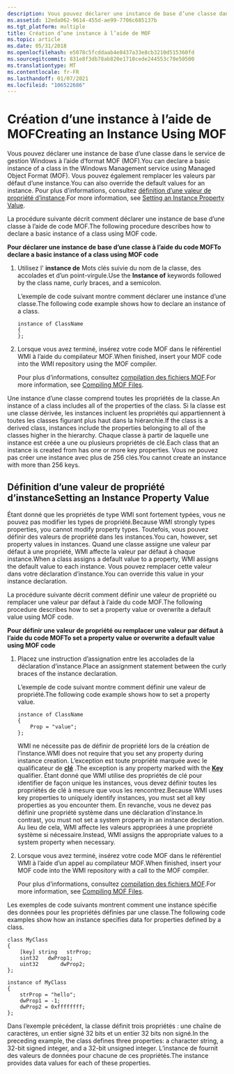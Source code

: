 ```yaml
---
description: Vous pouvez déclarer une instance de base d’une classe dans le service de gestion Windows à l’aide d’format MOF (MOF). Vous pouvez également remplacer les valeurs par défaut d’une instance. Pour plus d’informations, consultez Définition d’une valeur de propriété d’instance.
ms.assetid: 12eda062-9614-455d-ae99-7706c685137b
ms.tgt_platform: multiple
title: Création d’une instance à l’aide de MOF
ms.topic: article
ms.date: 05/31/2018
ms.openlocfilehash: e5078c5fcddaab4e8437a33e8cb3210d515360fd
ms.sourcegitcommit: 831e8f3db78ab820e1710cede244553c70e50500
ms.translationtype: MT
ms.contentlocale: fr-FR
ms.lasthandoff: 01/07/2021
ms.locfileid: "106522686"
---
```

# <a name="creating-an-instance-using-mof"></a><span data-ttu-id="23b41-105">Création d’une instance à l’aide de MOF</span><span class="sxs-lookup"><span data-stu-id="23b41-105">Creating an Instance Using MOF</span></span>

<span data-ttu-id="23b41-106">Vous pouvez déclarer une instance de base d’une classe dans le service de gestion Windows à l’aide d’format MOF (MOF).</span><span class="sxs-lookup"><span data-stu-id="23b41-106">You can declare a basic instance of a class in the Windows Management service using Managed Object Format (MOF).</span></span> <span data-ttu-id="23b41-107">Vous pouvez également remplacer les valeurs par défaut d’une instance.</span><span class="sxs-lookup"><span data-stu-id="23b41-107">You can also override the default values for an instance.</span></span> <span data-ttu-id="23b41-108">Pour plus d’informations, consultez [définition d’une valeur de propriété d’instance](#setting-an-instance-property-value).</span><span class="sxs-lookup"><span data-stu-id="23b41-108">For more information, see [Setting an Instance Property Value](#setting-an-instance-property-value).</span></span>

<span data-ttu-id="23b41-109">La procédure suivante décrit comment déclarer une instance de base d’une classe à l’aide de code MOF.</span><span class="sxs-lookup"><span data-stu-id="23b41-109">The following procedure describes how to declare a basic instance of a class using MOF code.</span></span>

<span data-ttu-id="23b41-110">**Pour déclarer une instance de base d’une classe à l’aide du code MOF**</span><span class="sxs-lookup"><span data-stu-id="23b41-110">**To declare a basic instance of a class using MOF code**</span></span>

1.  <span data-ttu-id="23b41-111">Utilisez l' **instance de** Mots clés suivie du nom de la classe, des accolades et d’un point-virgule.</span><span class="sxs-lookup"><span data-stu-id="23b41-111">Use the **Instance of** keywords followed by the class name, curly braces, and a semicolon.</span></span>

    <span data-ttu-id="23b41-112">L’exemple de code suivant montre comment déclarer une instance d’une classe.</span><span class="sxs-lookup"><span data-stu-id="23b41-112">The following code example shows how to declare an instance of a class.</span></span>

    ```mof
    instance of ClassName
    {
    };
    ```

    

2.  <span data-ttu-id="23b41-113">Lorsque vous avez terminé, insérez votre code MOF dans le référentiel WMI à l’aide du compilateur MOF.</span><span class="sxs-lookup"><span data-stu-id="23b41-113">When finished, insert your MOF code into the WMI repository using the MOF compiler.</span></span>

    <span data-ttu-id="23b41-114">Pour plus d’informations, consultez [compilation des fichiers MOF](compiling-mof-files.md).</span><span class="sxs-lookup"><span data-stu-id="23b41-114">For more information, see [Compiling MOF Files](compiling-mof-files.md).</span></span>

<span data-ttu-id="23b41-115">Une instance d’une classe comprend toutes les propriétés de la classe.</span><span class="sxs-lookup"><span data-stu-id="23b41-115">An instance of a class includes all of the properties of the class.</span></span> <span data-ttu-id="23b41-116">Si la classe est une classe dérivée, les instances incluent les propriétés qui appartiennent à toutes les classes figurant plus haut dans la hiérarchie.</span><span class="sxs-lookup"><span data-stu-id="23b41-116">If the class is a derived class, instances include the properties belonging to all of the classes higher in the hierarchy.</span></span> <span data-ttu-id="23b41-117">Chaque classe à partir de laquelle une instance est créée a une ou plusieurs propriétés de clé.</span><span class="sxs-lookup"><span data-stu-id="23b41-117">Each class that an instance is created from has one or more key properties.</span></span> <span data-ttu-id="23b41-118">Vous ne pouvez pas créer une instance avec plus de 256 clés.</span><span class="sxs-lookup"><span data-stu-id="23b41-118">You cannot create an instance with more than 256 keys.</span></span>

## <a name="setting-an-instance-property-value"></a><span data-ttu-id="23b41-119">Définition d’une valeur de propriété d’instance</span><span class="sxs-lookup"><span data-stu-id="23b41-119">Setting an Instance Property Value</span></span>

<span data-ttu-id="23b41-120">Étant donné que les propriétés de type WMI sont fortement typées, vous ne pouvez pas modifier les types de propriété.</span><span class="sxs-lookup"><span data-stu-id="23b41-120">Because WMI strongly types properties, you cannot modify property types.</span></span> <span data-ttu-id="23b41-121">Toutefois, vous pouvez définir des valeurs de propriété dans les instances.</span><span class="sxs-lookup"><span data-stu-id="23b41-121">You can, however, set property values in instances.</span></span> <span data-ttu-id="23b41-122">Quand une classe assigne une valeur par défaut à une propriété, WMI affecte la valeur par défaut à chaque instance.</span><span class="sxs-lookup"><span data-stu-id="23b41-122">When a class assigns a default value to a property, WMI assigns the default value to each instance.</span></span> <span data-ttu-id="23b41-123">Vous pouvez remplacer cette valeur dans votre déclaration d’instance.</span><span class="sxs-lookup"><span data-stu-id="23b41-123">You can override this value in your instance declaration.</span></span>

<span data-ttu-id="23b41-124">La procédure suivante décrit comment définir une valeur de propriété ou remplacer une valeur par défaut à l’aide du code MOF.</span><span class="sxs-lookup"><span data-stu-id="23b41-124">The following procedure describes how to set a property value or overwrite a default value using MOF code.</span></span>

<span data-ttu-id="23b41-125">**Pour définir une valeur de propriété ou remplacer une valeur par défaut à l’aide du code MOF**</span><span class="sxs-lookup"><span data-stu-id="23b41-125">**To set a property value or overwrite a default value using MOF code**</span></span>

1.  <span data-ttu-id="23b41-126">Placez une instruction d’assignation entre les accolades de la déclaration d’instance.</span><span class="sxs-lookup"><span data-stu-id="23b41-126">Place an assignment statement between the curly braces of the instance declaration.</span></span>

    <span data-ttu-id="23b41-127">L’exemple de code suivant montre comment définir une valeur de propriété.</span><span class="sxs-lookup"><span data-stu-id="23b41-127">The following code example shows how to set a property value.</span></span>

    ``` syntax
    instance of ClassName
    {
        Prop = "value";
    };
    ```

    <span data-ttu-id="23b41-128">WMI ne nécessite pas de définir de propriété lors de la création de l’instance.</span><span class="sxs-lookup"><span data-stu-id="23b41-128">WMI does not require that you set any property during instance creation.</span></span> <span data-ttu-id="23b41-129">L’exception est toute propriété marquée avec le qualificateur de [**clé**](key-qualifier.md) .</span><span class="sxs-lookup"><span data-stu-id="23b41-129">The exception is any property marked with the [**Key**](key-qualifier.md) qualifier.</span></span> <span data-ttu-id="23b41-130">Étant donné que WMI utilise des propriétés de clé pour identifier de façon unique les instances, vous devez définir toutes les propriétés de clé à mesure que vous les rencontrez.</span><span class="sxs-lookup"><span data-stu-id="23b41-130">Because WMI uses key properties to uniquely identify instances, you must set all key properties as you encounter them.</span></span> <span data-ttu-id="23b41-131">En revanche, vous ne devez pas définir une propriété système dans une déclaration d’instance.</span><span class="sxs-lookup"><span data-stu-id="23b41-131">In contrast, you must not set a system property in an instance declaration.</span></span> <span data-ttu-id="23b41-132">Au lieu de cela, WMI affecte les valeurs appropriées à une propriété système si nécessaire.</span><span class="sxs-lookup"><span data-stu-id="23b41-132">Instead, WMI assigns the appropriate values to a system property when necessary.</span></span>

2.  <span data-ttu-id="23b41-133">Lorsque vous avez terminé, insérez votre code MOF dans le référentiel WMI à l’aide d’un appel au compilateur MOF.</span><span class="sxs-lookup"><span data-stu-id="23b41-133">When finished, insert your MOF code into the WMI repository with a call to the MOF compiler.</span></span>

    <span data-ttu-id="23b41-134">Pour plus d’informations, consultez [compilation des fichiers MOF](compiling-mof-files.md).</span><span class="sxs-lookup"><span data-stu-id="23b41-134">For more information, see [Compiling MOF Files](compiling-mof-files.md).</span></span>

<span data-ttu-id="23b41-135">Les exemples de code suivants montrent comment une instance spécifie des données pour les propriétés définies par une classe.</span><span class="sxs-lookup"><span data-stu-id="23b41-135">The following code examples show how an instance specifies data for properties defined by a class.</span></span>

``` syntax
class MyClass 
{
    [key] string   strProp;
    sint32   dwProp1;
    uint32       dwProp2;
};

instance of MyClass 
{
    strProp = "hello";
    dwProp1 = -1;
    dwProp2 = 0xffffffff;
};
```

<span data-ttu-id="23b41-136">Dans l’exemple précédent, la classe définit trois propriétés : une chaîne de caractères, un entier signé 32 bits et un entier 32 bits non signé.</span><span class="sxs-lookup"><span data-stu-id="23b41-136">In the preceding example, the class defines three properties: a character string, a 32-bit signed integer, and a 32-bit unsigned integer.</span></span> <span data-ttu-id="23b41-137">L’instance de fournit des valeurs de données pour chacune de ces propriétés.</span><span class="sxs-lookup"><span data-stu-id="23b41-137">The instance provides data values for each of these properties.</span></span>

 

 



